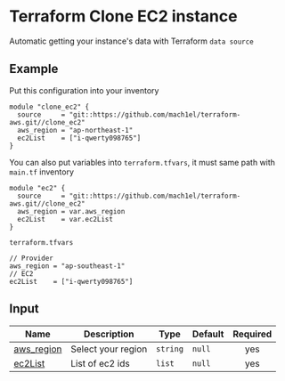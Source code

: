 # Terraform Clone EC2 instance

Automatic getting your instance's data with Terraform `data source`

## Example
Put this configuration into your inventory

```
module "clone_ec2" {
  source     = "git::https://github.com/mach1el/terraform-aws.git//clone_ec2"
  aws_region = "ap-northeast-1"
  ec2List    = ["i-qwerty098765"]
}
```

You can also put variables into `terraform.tfvars`, it must same path with `main.tf` inventory

```
module "ec2" {
  source     = "git::https://github.com/mach1el/terraform-aws.git//clone_ec2"
  aws_region = var.aws_region
  ec2List    = var.ec2List
}
```

`terraform.tfvars`

```
// Provider
aws_region = "ap-southeast-1"
// EC2
ec2List    = ["i-qwerty098765"]
```

## Input
| Name | Description | Type | Default | Required |
|------|-------------|------|---------|:--------:|
|<a name="aws_region"></a> [aws_region](#) | Select your region | `string` | `null` | yes |
|<a name="ec2List"></a> [ec2List](#) | List of ec2 ids | `list` | `null` | yes |